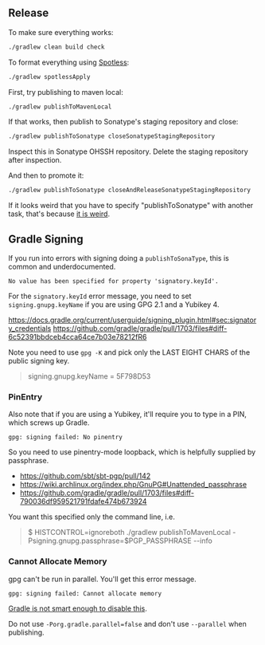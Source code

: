 ## Release

To make sure everything works:

```bash
./gradlew clean build check
```

To format everything using [Spotless](https://github.com/diffplug/spotless/tree/master/plugin-gradle):

```bash
./gradlew spotlessApply
```

First, try publishing to maven local:

```bash
./gradlew publishToMavenLocal
```

If that works, then publish to Sonatype's staging repository and close:

```bash
./gradlew publishToSonatype closeSonatypeStagingRepository
```

Inspect this in Sonatype OHSSH repository.  Delete the staging repository after inspection.

And then to promote it:

```bash
./gradlew publishToSonatype closeAndReleaseSonatypeStagingRepository
```

If it looks weird that you have to specify "publishToSonatype" with another task, that's because [it is weird](https://github.com/gradle-nexus/publish-plugin/issues/19).

## Gradle Signing

If you run into errors with signing doing a `publishToSonaType`, this is common and underdocumented.

```
No value has been specified for property 'signatory.keyId'.
```

For the `signatory.keyId` error message, you need to set `signing.gnupg.keyName` if you
are using GPG 2.1 and a Yubikey 4.

https://docs.gradle.org/current/userguide/signing_plugin.html#sec:signatory_credentials
https://github.com/gradle/gradle/pull/1703/files#diff-6c52391bbdceb4cca64ce7b03e78212fR6

Note you need to use `gpg -K` and pick only the LAST EIGHT CHARS of the public signing key.

> signing.gnupg.keyName = 5F798D53

### PinEntry

Also note that if you are using a Yubikey, it'll require you to type in a PIN, which screws up Gradle.

```
gpg: signing failed: No pinentry
```

So you need to use pinentry-mode loopback, which is helpfully supplied by passphrase.

- https://github.com/sbt/sbt-pgp/pull/142
- https://wiki.archlinux.org/index.php/GnuPG#Unattended_passphrase
- https://github.com/gradle/gradle/pull/1703/files#diff-790036df959521791fdafe474b673924

You want this specified only the command line, i.e.

> $ HISTCONTROL=ignoreboth ./gradlew publishToMavenLocal -Psigning.gnupg.passphrase=$PGP_PASSPHRASE --info

### Cannot Allocate Memory

gpg can't be run in parallel.  You'll get this error message.

```
gpg: signing failed: Cannot allocate memory
```
[Gradle is not smart enough to disable this](https://github.com/gradle/gradle/issues/12167).

Do not use `-Porg.gradle.parallel=false` and don't use `--parallel` when publishing.
